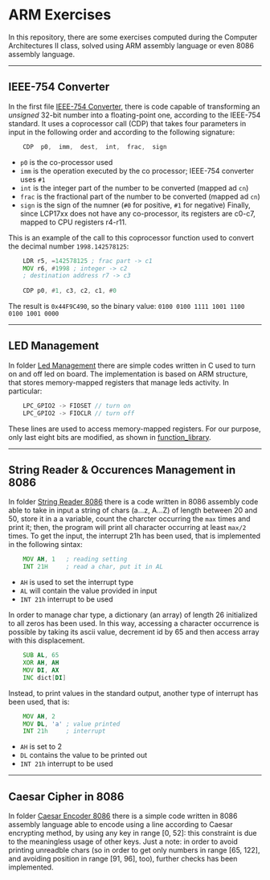 # ARM Exercises

In this repository, there are some exercises computed during the Computer Architectures II class, solved using ARM assembly language or even 8086 assembly language.

---
## IEEE-754 Converter
In the first file [IEEE-754 Converter](/ieee754_converter/startup_LPC17xx.s), there is code capable of transforming an _unsigned_ 32-bit number into a floating-point one, according to the IEEE-754 standard. It uses a coprocessor call (CDP) that takes four parameters in input in the following order and according to the following signature:

```asm
    CDP  p0,  imm,  dest,  int,  frac,  sign
```
- `p0` is the co-processor used
- `imm` is the operation executed by the co processor; IEEE-754 converter uses `#1` 
- `int` is the integer part of the number to be converted (mapped ad `cn`)
- `frac` is the fractional part of the number to be converted (mapped ad `cn`)
- `sign` is the sign of the numner (`#0` for positive, `#1` for negative)
Finally, since LCP17xx does not have any co-processor, its registers are c0-c7, mapped to CPU registers r4-r11.

This is an example of the call to this coprocessor function used to convert the decimal number `1998.142578125`:

```asm
    LDR r5, =142578125 ; frac part -> c1
    MOV r6, #1998 ; integer -> c2
    ; destination address r7 -> c3
        
    CDP p0, #1, c3, c2, c1, #0
```
The result is `0x44F9C490`, so the binary value: `0100 0100 1111 1001 1100 0100 1001 0000`

---
## LED Management
In folder [Led Management](/led_management) there are simple codes written in C used to turn on and off led on board. The implementation is based on ARM structure, that stores memory-mapped registers that manage leds activity. In particular:

```cpp
    LPC_GPIO2 -> FIOSET // turn on
    LPC_GPIO2 -> FIOCLR // turn off
 ```
These lines are used to access memory-mapped registers. For our purpose, only last eight bits are modified, as shown in [function_library](/led_management/led/funct_led.c).

---
## String Reader & Occurences Management in 8086
In folder [String Reader 8086](/string_reader_8086) there is a code written in 8086 assembly code able to take in input a string of chars (a...z, A...Z) of length between 20 and 50, store it in a a variable, count the charcter occurring the `max` times and print it; then, the program will print all character occurring at least `max/2` times. To get the input, the interrupt 21h has been used, that is implemented in the following sintax:

```asm
    MOV AH, 1   ; reading setting
    INT 21H     ; read a char, put it in AL
```
- `AH` is used to set the interrupt type
- `AL` will contain the value provided in input
- `INT 21h` interrupt to be used

In order to manage char type, a dictionary (an array) of length 26 initialized to all zeros has been used. In this way, accessing a character occurrence is possible by taking its ascii value, decrement id by 65 and then access array with this displacement.

```asm
    SUB AL, 65
    XOR AH, AH
    MOV DI, AX
    INC dict[DI]
```

Instead, to print values in the standard output, another type of interrupt has been used, that is: 

```asm
	MOV AH, 2
	MOV DL, 'a' ; value printed
	INT 21h	    ; interrupt 
```
- `AH` is set to 2
- `DL` contains the value to be printed out
- `INT 21h` interrupt to be used

---
## Caesar Cipher in 8086
In folder [Caesar Encoder 8086](/cesar_encoder_8086) there is a simple code written in 8086 assembly language able to encode using a line according to Caesar encrypting method, by using any key in range [0, 52]: this constraint is due to the meaningless usage of other keys. Just a note: in order to avoid printing unreadble chars (so in order to get only numbers in range [65, 122], and avoiding position in range [91, 96], too), further checks has been implemented.
